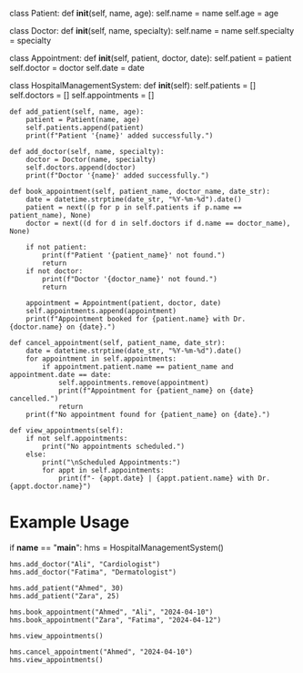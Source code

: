 

class Patient:
    def __init__(self, name, age):
        self.name = name
        self.age = age

class Doctor:
    def __init__(self, name, specialty):
        self.name = name
        self.specialty = specialty

class Appointment:
    def __init__(self, patient, doctor, date):
        self.patient = patient
        self.doctor = doctor
        self.date = date

class HospitalManagementSystem:
    def __init__(self):
        self.patients = []
        self.doctors = []
        self.appointments = []

    def add_patient(self, name, age):
        patient = Patient(name, age)
        self.patients.append(patient)
        print(f"Patient '{name}' added successfully.")

    def add_doctor(self, name, specialty):
        doctor = Doctor(name, specialty)
        self.doctors.append(doctor)
        print(f"Doctor '{name}' added successfully.")

    def book_appointment(self, patient_name, doctor_name, date_str):
        date = datetime.strptime(date_str, "%Y-%m-%d").date()
        patient = next((p for p in self.patients if p.name == patient_name), None)
        doctor = next((d for d in self.doctors if d.name == doctor_name), None)

        if not patient:
            print(f"Patient '{patient_name}' not found.")
            return
        if not doctor:
            print(f"Doctor '{doctor_name}' not found.")
            return

        appointment = Appointment(patient, doctor, date)
        self.appointments.append(appointment)
        print(f"Appointment booked for {patient.name} with Dr. {doctor.name} on {date}.")

    def cancel_appointment(self, patient_name, date_str):
        date = datetime.strptime(date_str, "%Y-%m-%d").date()
        for appointment in self.appointments:
            if appointment.patient.name == patient_name and appointment.date == date:
                self.appointments.remove(appointment)
                print(f"Appointment for {patient_name} on {date} cancelled.")
                return
        print(f"No appointment found for {patient_name} on {date}.")

    def view_appointments(self):
        if not self.appointments:
            print("No appointments scheduled.")
        else:
            print("\nScheduled Appointments:")
            for appt in self.appointments:
                print(f"- {appt.date} | {appt.patient.name} with Dr. {appt.doctor.name}")


# Example Usage
if __name__ == "__main__":
    hms = HospitalManagementSystem()

    hms.add_doctor("Ali", "Cardiologist")
    hms.add_doctor("Fatima", "Dermatologist")

    hms.add_patient("Ahmed", 30)
    hms.add_patient("Zara", 25)

    hms.book_appointment("Ahmed", "Ali", "2024-04-10")
    hms.book_appointment("Zara", "Fatima", "2024-04-12")

    hms.view_appointments()

    hms.cancel_appointment("Ahmed", "2024-04-10")
    hms.view_appointments()

